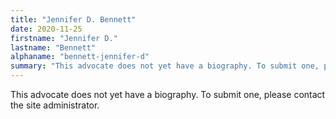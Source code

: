 ```yaml
---
title: "Jennifer D. Bennett"
date: 2020-11-25
firstname: "Jennifer D."
lastname: "Bennett"
alphaname: "bennett-jennifer-d"
summary: "This advocate does not yet have a biography. To submit one, please contact the site administrator."
---
```

This advocate does not yet have a biography. To submit one, please contact the site administrator.

